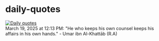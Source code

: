 # daily-quotes
[![Daily quotes](https://github.com/ceepu8/daily-quotes/actions/workflows/daily-quote.yml/badge.svg)](https://github.com/ceepu8/daily-quotes/actions/workflows/daily-quote.yml)<br/>
March 19, 2025 at 12:13 PM: "He who keeps his own counsel keeps his affairs in his own hands." - Umar ibn Al-Khattāb (R.A)
